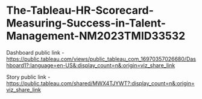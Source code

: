 # The-Tableau-HR-Scorecard-Measuring-Success-in-Talent-Management-NM2023TMID33532


Dashboard public link - https://public.tableau.com/views/public_tableau_com_16970357026680/Dashboard1?:language=en-US&:display_count=n&:origin=viz_share_link

Story public link - https://public.tableau.com/shared/MWX4TJYWT?:display_count=n&:origin=viz_share_link
